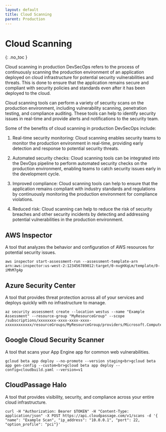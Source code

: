 ```yaml
---
layout: default
title: Cloud Scanning
parent: Production
---
```


# Cloud Scanning
{: .no_toc }

Cloud scanning in production DevSecOps refers to the process of continuously scanning the production environment of an application deployed on cloud infrastructure for potential security vulnerabilities and threats. This is done to ensure that the application remains secure and compliant with security policies and standards even after it has been deployed to the cloud.

Cloud scanning tools can perform a variety of security scans on the production environment, including vulnerability scanning, penetration testing, and compliance auditing. These tools can help to identify security issues in real-time and provide alerts and notifications to the security team.

Some of the benefits of cloud scanning in production DevSecOps include:

1. Real-time security monitoring: Cloud scanning enables security teams to monitor the production environment in real-time, providing early detection and response to potential security threats.

2. Automated security checks: Cloud scanning tools can be integrated into the DevOps pipeline to perform automated security checks on the production environment, enabling teams to catch security issues early in the development cycle.

3. Improved compliance: Cloud scanning tools can help to ensure that the application remains compliant with industry standards and regulations by continuously monitoring the production environment for compliance violations.

4. Reduced risk: Cloud scanning can help to reduce the risk of security breaches and other security incidents by detecting and addressing potential vulnerabilities in the production environment.


## AWS Inspector	

A tool that analyzes the behavior and configuration of AWS resources for potential security issues.	

```
aws inspector start-assessment-run --assessment-template-arn arn:aws:inspector:us-west-2:123456789012:target/0-nvgHXqLm/template/0-iMhM7g4p
```


## Azure Security Center	

A tool that provides threat protection across all of your services and deploys quickly with no infrastructure to manage.	

```
az security assessment create --location westus --name "Example Assessment" --resource-group "MyResourceGroup" --scope /subscriptions/xxxxxxxx-xxxx-xxxx-xxxx-xxxxxxxxxxxx/resourceGroups/MyResourceGroup/providers/Microsoft.Compute/virtualMachines/myVM
```

## Google Cloud Security Scanner	


A tool that scans your App Engine app for common web vulnerabilities.	

```
gcloud beta app deploy --no-promote --version staging<br>gcloud beta app gen-config --custom<br>gcloud beta app deploy --config=cloudbuild.yaml --version=v1
```


## CloudPassage Halo	


A tool that provides visibility, security, and compliance across your entire cloud infrastructure.	


```
curl -H "Authorization: Bearer $TOKEN" -H "Content-Type: application/json" -X POST https://api.cloudpassage.com/v1/scans -d '{ "name": "Example Scan", "ip_address": "10.0.0.1", "port": 22, "option_profile": "pci"}'
```